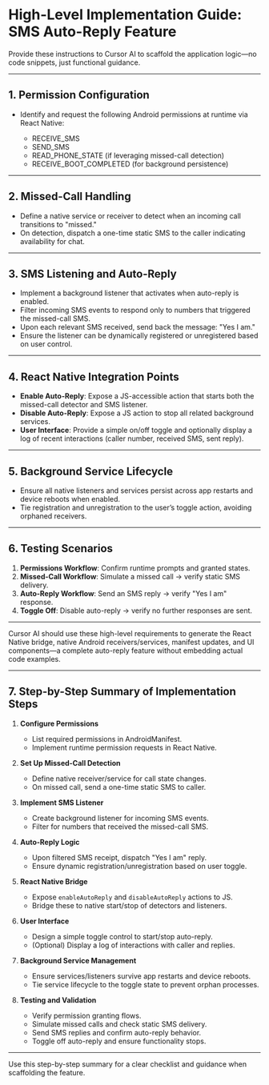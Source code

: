 # High-Level Implementation Guide: SMS Auto-Reply Feature

Provide these instructions to Cursor AI to scaffold the application logic—no code snippets, just functional guidance.

---

## 1. Permission Configuration

- Identify and request the following Android permissions at runtime via React Native:

  - RECEIVE_SMS
  - SEND_SMS
  - READ_PHONE_STATE (if leveraging missed-call detection)
  - RECEIVE_BOOT_COMPLETED (for background persistence)

---

## 2. Missed-Call Handling

- Define a native service or receiver to detect when an incoming call transitions to "missed."
- On detection, dispatch a one-time static SMS to the caller indicating availability for chat.

---

## 3. SMS Listening and Auto-Reply

- Implement a background listener that activates when auto-reply is enabled.
- Filter incoming SMS events to respond only to numbers that triggered the missed-call SMS.
- Upon each relevant SMS received, send back the message: "Yes I am."
- Ensure the listener can be dynamically registered or unregistered based on user control.

---

## 4. React Native Integration Points

- **Enable Auto-Reply**: Expose a JS-accessible action that starts both the missed-call detector and SMS listener.
- **Disable Auto-Reply**: Expose a JS action to stop all related background services.
- **User Interface**: Provide a simple on/off toggle and optionally display a log of recent interactions (caller number, received SMS, sent reply).

---

## 5. Background Service Lifecycle

- Ensure all native listeners and services persist across app restarts and device reboots when enabled.
- Tie registration and unregistration to the user’s toggle action, avoiding orphaned receivers.

---

## 6. Testing Scenarios

1. **Permissions Workflow**: Confirm runtime prompts and granted states.
2. **Missed-Call Workflow**: Simulate a missed call → verify static SMS delivery.
3. **Auto-Reply Workflow**: Send an SMS reply → verify "Yes I am" response.
4. **Toggle Off**: Disable auto-reply → verify no further responses are sent.

---

Cursor AI should use these high-level requirements to generate the React Native bridge, native Android receivers/services, manifest updates, and UI components—a complete auto-reply feature without embedding actual code examples.

---

## 7. Step-by-Step Summary of Implementation Steps

1. **Configure Permissions**

   - List required permissions in AndroidManifest.
   - Implement runtime permission requests in React Native.

2. **Set Up Missed-Call Detection**

   - Define native receiver/service for call state changes.
   - On missed call, send a one-time static SMS to caller.

3. **Implement SMS Listener**

   - Create background listener for incoming SMS events.
   - Filter for numbers that received the missed-call SMS.

4. **Auto-Reply Logic**

   - Upon filtered SMS receipt, dispatch "Yes I am" reply.
   - Ensure dynamic registration/unregistration based on user toggle.

5. **React Native Bridge**

   - Expose `enableAutoReply` and `disableAutoReply` actions to JS.
   - Bridge these to native start/stop of detectors and listeners.

6. **User Interface**

   - Design a simple toggle control to start/stop auto-reply.
   - (Optional) Display a log of interactions with caller and replies.

7. **Background Service Management**

   - Ensure services/listeners survive app restarts and device reboots.
   - Tie service lifecycle to the toggle state to prevent orphan processes.

8. **Testing and Validation**

   - Verify permission granting flows.
   - Simulate missed calls and check static SMS delivery.
   - Send SMS replies and confirm auto-reply behavior.
   - Toggle off auto-reply and ensure functionality stops.

---

Use this step-by-step summary for a clear checklist and guidance when scaffolding the feature.
